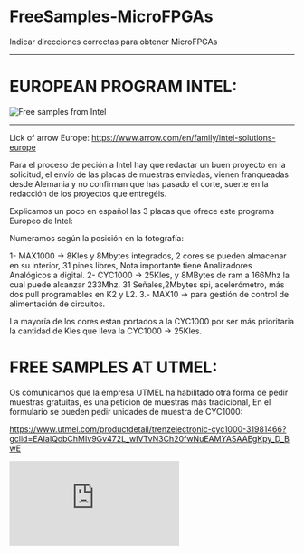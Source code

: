 # FreeSamples-MicroFPGAs
   Indicar direcciones correctas para obtener MicroFPGAs

---

# EUROPEAN PROGRAM INTEL:
![Free samples from Intel](https://github.com/AtlasFPGA/FreeSamples_MicroFPGAs/raw/main/FOTOS/European%20Program%20Micro-FPGAS.png)

---
Lick of arrow Europe:
https://www.arrow.com/en/family/intel-solutions-europe

   Para el proceso de peción a Intel hay que redactar un buen proyecto en la solicitud, el envío de las placas de muestras enviadas, vienen franqueadas desde Alemania y no confirman que has pasado el corte, suerte en la redacción de los proyectos que entregéis.

   Explicamos un poco en español las 3 placas que ofrece este programa Europeo de Intel:

   Numeramos según la posición en la fotografía:

1- MAX1000 -> 8Kles y 8Mbytes integrados, 2 cores se pueden almacenar en su interior, 31 pines libres, Nota importante tiene Analizadores Analógicos a digital.
2- CYC1000 -> 25Kles, y 8MBytes de ram a 166Mhz la cual puede alcanzar 233Mhz. 31 Señales,2Mbytes spi, acelerómetro, más dos pull programables en K2 y L2.
3.- MAX10    -> para gestión de control de alimentación de circuitos.

La mayoría de los cores estan portados a la CYC1000 por ser más prioritaria la cantidad de Kles que lleva la CYC1000 -> 25Kles.

# FREE SAMPLES AT UTMEL:
Os comunicamos que la empresa UTMEL ha habilitado otra forma de pedir muestras gratuitas, es una peticion de muestras más tradicional, En el formulario se pueden pedir unidades de muestra de CYC1000: 

https://www.utmel.com/productdetail/trenzelectronic-cyc1000-31981466?gclid=EAIaIQobChMIv9Gv472L_wIVTvN3Ch20fwNuEAMYASAAEgKpy_D_BwE

![CYC1000](http://www.forofpga.es/download/file.php?id=761)
